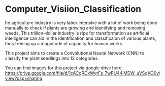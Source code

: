 # Computer_Visiion_Classification
he agriculture industry is very labor intensive with a lot of work being done manually to check if plants are growing and identifying and removing weeds. This trillion-dollar industry is ripe for transformation as artificial intelligence can aid in the identification and classificaion of various plants, thus freeing up a magnitude of capacity for human works.

This project aims to create a Convolutional Neural Network (CNN) to classify the plant seedlings into 12 categories.

You can find images for this project via google drive here: https://drive.google.com/file/d/1cACqRCxWyrFs_7wPU44iMDW_uVSqKO0y/view?usp=sharing 
